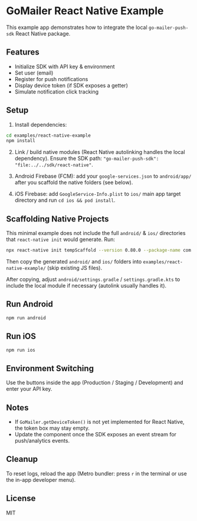 # GoMailer React Native Example

This example app demonstrates how to integrate the local `go-mailer-push-sdk` React Native package.

## Features
- Initialize SDK with API key & environment
- Set user (email)
- Register for push notifications
- Display device token (if SDK exposes a getter)
- Simulate notification click tracking

## Setup

1. Install dependencies:
```bash
cd examples/react-native-example
npm install
```

2. Link / build native modules (React Native autolinking handles the local dependency). Ensure the SDK path: `"go-mailer-push-sdk": "file:../../sdk/react-native"`.

3. Android Firebase (FCM): add your `google-services.json` to `android/app/` after you scaffold the native folders (see below).
4. iOS Firebase: add `GoogleService-Info.plist` to `ios/` main app target directory and run `cd ios && pod install`.

## Scaffolding Native Projects
This minimal example does not include the full `android/` & `ios/` directories that `react-native init` would generate. Run:
```bash
npx react-native init tempScaffold --version 0.80.0 --package-name com.gomailer.rnexample
```
Then copy the generated `android/` and `ios/` folders into `examples/react-native-example/` (skip existing JS files).

After copying, adjust `android/settings.gradle` / `settings.gradle.kts` to include the local module if necessary (autolink usually handles it).

## Run Android
```bash
npm run android
```

## Run iOS
```bash
npm run ios
```

## Environment Switching
Use the buttons inside the app (Production / Staging / Development) and enter your API key.

## Notes
- If `GoMailer.getDeviceToken()` is not yet implemented for React Native, the token box may stay empty.
- Update the component once the SDK exposes an event stream for push/analytics events.

## Cleanup
To reset logs, reload the app (Metro bundler: press `r` in the terminal or use the in-app developer menu).

## License
MIT

